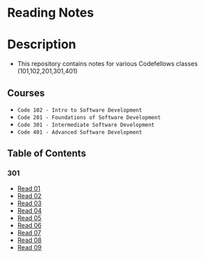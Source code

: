 # Reading Notes

# Description
- This repository contains notes for various Codefellows classes (101,102,201,301,401)

## Courses
-   `Code 102 - Intro to Software Development`
-   `Code 201 - Foundations of Software Development`
-   `Code 301 - Intermediate Software Development`
-   `Code 401 - Advanced Software Development`


## Table of Contents
### 301
- [Read 01](301/read-01.md)
- [Read 02](301/read-02.md)
- [Read 03](301/read-03.md)
- [Read 04](301/read-04.md)
- [Read 05](301/read-05.md)
- [Read 06](301/read-06.md)
- [Read 07](301/read-07.md)
- [Read 08](301/read-08.md)
- [Read 09](301/read-09.md)